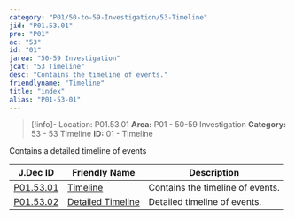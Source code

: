 ```yaml
---
category: "P01/50-to-59-Investigation/53-Timeline"
jid: "P01.53.01"
pro: "P01"
ac: "53"
id: "01"
jarea: "50-59 Investigation"
jcat: "53 Timeline"
desc: "Contains the timeline of events."
friendlyname: "Timeline"
title: "index"
alias: "P01-53-01"
---
```

>[!info]- Location: P01.53.01
>**Area:** P01 - 50-59 Investigation
>**Category:** 53 - 53 Timeline
>**ID:** 01 - Timeline

Contains a detailed timeline of events

| J.Dec ID                                                                                             | Friendly Name                                                                                                | Description                      |
| ---------------------------------------------------------------------------------------------------- | ------------------------------------------------------------------------------------------------------------ | -------------------------------- |
| [P01.53.01](index.md)                | [Timeline](index.md)                         | Contains the timeline of events. |
| [P01.53.02](./02-Detailed-Timeline.md) | [Detailed Timeline](./02-Detailed-Timeline.md) | Detailed timeline of events.     |

